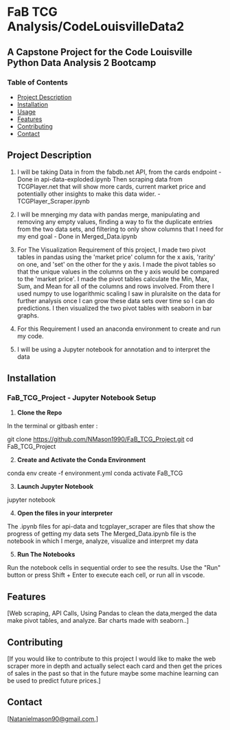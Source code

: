 # FaB TCG Analysis/CodeLouisvilleData2

## A Capstone Project for the Code Louisville Python Data Analysis 2 Bootcamp

### Table of Contents
- [Project Description](#project-description)
- [Installation](#installation)
- [Usage](#usage)
- [Features](#features)
- [Contributing](#contributing)
- [Contact](#contact)

## Project Description

1. I will be taking Data in from the fabdb.net API, from the cards endpoint - Done in api-data-exploded.ipynb
Then scraping data from TCGPlayer.net that will show more cards, current market price and potentially other insights to make this data wider. - TCGPlayer_Scraper.ipynb

2. I will be mnerging my data with pandas merge, manipulating and removing any empty values, finding a way to fix the duplicate entries from the two data sets, and filtering to only show columns that I need for my end goal - Done in Merged_Data.ipynb

3. For The Visualization Requirement of this project, I made two pivot tables in pandas using the 'market price' column for the x axis, 'rarity' on one, and 'set' on the other for the y axis. I made the pivot tables so that the unique values in the columns on the y axis would be compared to the 'market price'. I made the pivot tables calculate the Min, Max, Sum, and Mean for all of the columns and rows involved. From there I used numpy to use logarithmic scaling I saw in pluralsite on the data for further analysis once I can grow these data sets over time so I can do predictions. I then visualized the two pivot tables with seaborn in bar graphs. 

4. For this Requirement I used an anaconda environment to create and run my code. 

5. I will be using a Jupyter notebook for annotation and to interpret the data


## Installation
### FaB_TCG_Project - Jupyter Notebook Setup

1. **Clone the Repo**

In the terminal or gitbash enter :

git clone https://github.com/NMason1990/FaB_TCG_Project.git
cd FaB_TCG_Project


2. **Create and Activate the Conda Environment**

conda env create -f environment.yml
conda activate FaB_TCG


3. **Launch Jupyter Notebook**

jupyter notebook


4. **Open the files in your interpreter**

The .ipynb files for api-data and tcgplayer_scraper are files that show the progress of getting my data sets
The Merged_Data.ipynb file is the notebook in which I merge, analyze, visualize and interpret my data

5. **Run The Notebooks**

Run the notebook cells in sequential order to see the results. Use the "Run" button or press Shift + Enter to execute each cell, or run all in vscode.




## Features

[Web scraping, API Calls, Using Pandas to clean the data,merged the data make pivot tables, and analyze. Bar charts made with seaborn..]

## Contributing

[If you would like to contribute to this project I would like to make the web scraper more in depth and actually select each card and then get the prices of sales in the past so that in the future maybe some machine learning can be used to predict future prices.]


## Contact

[Natanielmason90@gmail.com,]
